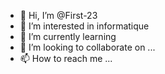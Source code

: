 - 👋 Hi, I’m @First-23
- 👀 I’m interested in informatique 
- 🌱 I’m currently learning 
- 💞️ I’m looking to collaborate on ...
- 📫 How to reach me ...

<!---
First-23/First-23 is a ✨ special ✨ repository because its `README.md` (this file) appears on your GitHub profile.
You can click the Preview link to take a look at your changes.
--->

